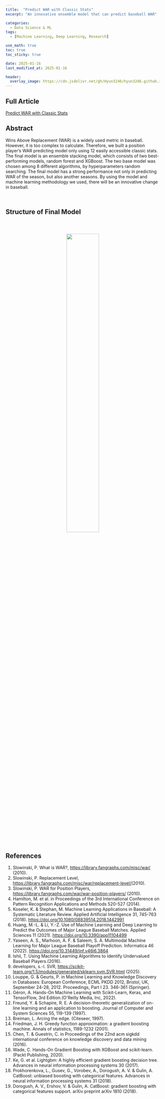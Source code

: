 ```yaml
---
title:  "Predict WAR with Classic Stats"
excerpt: "An innovative ensemble model that can predict baseball WAR"

categories:
  - Data Science & ML
tags:
  - [Machine Learning, Deep Learning, Research]

use_math: true
toc: true
toc_sticky: true

date: 2025-01-16
last_modified_at: 2025-01-16

header:
  overlay_image: https://cdn.jsdelivr.net/gh/Hyun3246/hyun3246.github.io@master/image/overlay image/Deep Learning Basic Starting with TF.png
---
```

## Full Article
[Predict WAR with Classic Stats](https://github.com/Hyun3246/Predict-WAR-with-Classic-Stats/blob/f267cfc73b9c3ecbdfc01bff730d991aac9f7ac7/Predict%20WAR%20with%20Classic%20Stats.pdf)

## Abstract
Wins Above Replacement (WAR) is a widely used metric in baseball. However, it is too complex to calculate. Therefore, we built a position player’s WAR predicting model only using 12 easily accessible classic stats. The final model is an ensemble stacking model, which consists of two best-performing models, random forest and XGBoost. The two base model was chosen among 8 different algorithms, by hyperparameters random searching. The final model has a strong performance not only in predicting WAR of the season, but also another seasons. By using the model and machine learning methodology we used, there will be an innovative change in baseball.

<br/>

## Structure of Final Model
<br/>
<figure style="display:block; text-align:center;">
  <img src="https://cdn.jsdelivr.net/gh/Hyun3246/Predict-WAR-with-Classic-Stats@master/Figures/Final Structure.png"
       style="width: 50%; height: auto; margin:10px">
</figure>
<br/>

## References
1. Slowinski, P. What is WAR?, <https://library.fangraphs.com/misc/war/> (2010).
2. Slowinski, P. Replacement Level, <https://library.fangraphs.com/misc/war/replacement-level/>(2010).
3. Slowinski, P. WAR for Position Players, <https://library.fangraphs.com/war/war-position-players/> (2010).
4. Hamilton, M. et al. in Proceedings of the 3rd International Conference on Pattern Recognition Applications and Methods 520-527 (2014).
5. Koseler, K. & Stephan, M. Machine Learning Applications in Baseball: A Systematic Literature Review. Applied Artificial Intelligence 31, 745-763 (2018). https://doi.org/10.1080/08839514.2018.1442991
6. Huang, M.-L. & Li, Y.-Z. Use of Machine Learning and Deep Learning to Predict the Outcomes of Major League Baseball Matches. Applied Sciences 11 (2021). https://doi.org/10.3390/app11104499
7. Yaseen, A. S., Marhoon, A. F. & Saleem, S. A. Multimodal Machine Learning for Major League Baseball Playoff Prediction. Informatica 46 (2022). https://doi.org/10.31449/inf.v46i6.3864
8. Ishii, T. Using Machine Learning Algorithms to Identify Undervalued Baseball Players.(2016).
9. developers, s.-l. SVR, <https://scikit-learn.org/1.5/modules/generated/sklearn.svm.SVR.html> (2025).
10. Louppe, G. & Geurts, P. in Machine Learning and Knowledge Discovery in Databases: European Conference, ECML PKDD 2012, Bristol, UK, September 24-28, 2012. Proceedings, Part I 23. 346-361 (Springer).
11. Géron, A. Hands-On Machine Learning with Scikit-Learn, Keras, and TensorFlow, 3rd Edition.(O'Reilly Media, Inc, 2022).
12. Freund, Y. & Schapire, R. E. A decision-theoretic generalization of on-line learning and an application to boosting. Journal of Computer and System Sciences 55, 119-139 (1997).
13. Breiman, L. Arcing the edge. (Citeseer, 1997).
14. Friedman, J. H. Greedy function approximation: a gradient boosting machine. Annals of statistics, 1189-1232 (2001).
15. Chen, T. & Guestrin, C. in Proceedings of the 22nd acm sigkdd international conference on knowledge discovery and data mining (2016).
16. Wade, C. Hands-On Gradient Boosting with XGBoost and scikit-learn. (Packt Publishing, 2020).
17. Ke, G. et al. Lightgbm: A highly efficient gradient boosting decision tree. Advances in neural information processing systems 30 (2017).
18. Prokhorenkova, L., Gusev, G., Vorobev, A., Dorogush, A. V. & Gulin, A. CatBoost: unbiased boosting with categorical features. Advances in neural information processing systems 31 (2018).
19. Dorogush, A. V., Ershov, V. & Gulin, A. CatBoost: gradient boosting with categorical features support. arXiv preprint arXiv 1810 (2018).

